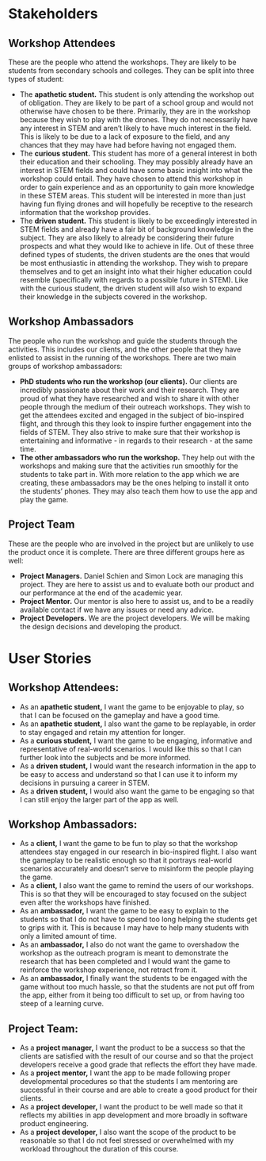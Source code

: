 # Stakeholders
## Workshop Attendees
These are the people who attend the workshops. They are likely to be students from secondary schools and colleges. They can be split into three types of student:
- The **apathetic student.** This student is only attending the workshop out of obligation. They are likely to be part of a school group and would not otherwise have chosen to be there. Primarily, they are in the workshop because they wish to <!--play with and use the drones--> play with the drones. They do not necessarily have any interest in STEM and aren’t likely to have much <!--knowledge--> interest in the field. This is likely to be due to a lack of exposure to the field, and any chances that they may have had before having not engaged them.
- The **curious student.** This student has more of a general interest in both their education and their schooling. They may possibly already have an interest in STEM fields and could have some basic insight into what the workshop could entail. They have chosen to attend this workshop in order to gain experience and as an opportunity to gain more knowledge in these STEM areas. This student will be interested in more than just having fun flying drones and will hopefully be receptive to the research information that the workshop provides.
- The **driven student.** This student is likely to be exceedingly interested in STEM fields and already have a fair bit of background knowledge in the subject. They are also likely to already be considering their future prospects and what they would like to <!--do--> achieve in life. Out of these three defined types of students, the driven students are the ones that would be most enthusiastic in attending the workshop. They wish to prepare themselves and to get an insight into what their higher education could resemble (specifically with regards to a possible future in STEM). Like with the curious student, the driven student will also wish to expand their knowledge in the subjects covered in the workshop.
## Workshop Ambassadors
The people who run the workshop and guide the students through the activities. This includes our clients, and the other people that they have enlisted to assist in the running of the workshops. There are two main groups of workshop ambassadors:
- **PhD students who run the workshop (our clients).** Our clients are incredibly passionate about their work and their research. They are proud of what they have researched and wish to share it with other people through the medium of their outreach workshops. They wish to get the attendees excited and engaged in the subject of bio-inspired flight, and through this they look to inspire further engagement into the fields of STEM. They also strive to make sure that their workshop is entertaining and informative <!--(in terms of data from their research)-->- in regards to their research - at the same time.
- **The other ambassadors who run the workshop.** <!--These people--> They <!--are--> help<!--ing--> out with the workshops and making sure that the activities run smoothly for the students to take part in. With more relation to the app which we are creating, these ambassadors may be the ones helping to install it onto the students’ phones. They may also teach them how to use the app and play the game.
## Project Team
These are the people who are involved in the project but are unlikely to use the product once it is complete. There are three different groups here as well:
- **Project Managers.** Daniel Schien and Simon Lock are managing this project. They are here to assist us and to evaluate both our product and our performance at the end of the academic year.
- **Project Mentor.** Our mentor is also here to assist us, and to be a readily available contact if we have any issues or need any advice.
- **Project Developers.** We are the project developers. We will be making the design decisions and <!--producing-->developing the product.

# User Stories
## Workshop Attendees:
- As an **apathetic student,** I want the game to be enjoyable to play, so that I can be focused on the gameplay and have a good time.
- As an **apathetic student,** I also want the game to be replayable,  in order to stay engaged and <!--have it hold--> retain my attention for longer.
- As a **curious student,** I want the game to be engaging, informative and representative of real-world scenarios. I would like this so that I can further look into the subjects and be more informed.
- As a **driven student,** I would want the research information in the app to be easy to <!--get to--> access and <!--to--> understand so that I can use it to inform my decisions in pursuing a career in STEM.
- As a **driven student,** I would also want the game to be engaging so that I can still enjoy the larger part of the app as well.
## Workshop Ambassadors:
- As a **client,** I want the game to be fun to play so that the workshop attendees stay engaged in our research in bio-inspired flight. I also want the gameplay to be realistic enough so that it portrays real-world <!--scenarios-->scenarios accurately and doesn’t serve to misinform the people playing the game.
- As a **client,** I also want the game to remind the users of our workshops. This is so that they will be encouraged to stay focused on the subject even after the workshops have finished.
- As an **ambassador,** I want the game to be easy to explain to the students so that I do not have to spend too long <!--trying to help--> helping the students get to grips with it. This is because I may have to help many students with only a limited amount of time.
- As an **ambassador,** I also do not want the game to overshadow the workshop as the outreach program is meant to demonstrate the research that has been completed and I would want the game to reinforce the workshop experience, not retract from it.
- As an **ambassador,** I finally want the students to be engaged with the game without too much hassle, so that the students are not put off from the app, either from it being too difficult to set up, or from having too steep of a learning curve.
## Project Team:
- As a **project manager,** I want the product to be a success so that the clients are satisfied with the result of our course and so that the project developers receive a good grade that reflects the effort they have made.
- As a **project mentor,** I want the app to be made following proper developmental procedures so that the students I am mentoring are successful in their course and are able to create a good product for their clients.
- As a **project developer,** I want the product to be well made so that it reflects my abilities in app development and more broadly in software product engineering. 
- As a **project developer,** I also want the scope of the product to be reasonable so that I do not feel stressed or overwhelmed with my workload throughout the duration of this course.
